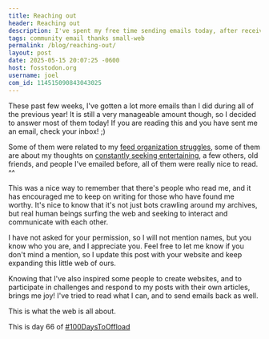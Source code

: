 ```yaml
---
title: Reaching out
header: Reaching out
description: I've spent my free time sending emails today, after receiving quite a few these past few days!
tags: community email thanks small-web
permalink: /blog/reaching-out/
layout: post
date: 2025-05-15 20:07:25 -0600
host: fosstodon.org
username: joel
com_id: 114515090843043025
---
```


These past few weeks, I've gotten a lot more emails than I did during all of the previous year! It is still a very manageable amount though, so I decided to answer most of them today! If you are reading this and you have sent me an email, check your inbox! ;)

Some of them were related to my [feed organization struggles](/blog/trying-to-organize-my-feeds), some of them are about my thoughts on [constantly seeking entertaining](/blog/the-constant-need-for-entertainment), a few others, old friends, and people I've emailed before, all of them were really nice to read. ^^

This was a nice way to remember that there's people who read me, and it has encouraged me to keep on writing for those who have found me worthy. It's nice to know that it's not just bots crawling around my archives, but real human beings surfing the web and seeking to interact and communicate with each other.

I have not asked for your permission, so I will not mention names, but you know who you are, and I appreciate you. Feel free to let me know if you don't mind a mention, so I update this post with your website and keep expanding this little web of ours.

Knowing that I've also inspired some people to create websites, and to participate in challenges and respond to my posts with their own articles, brings me joy! I've tried to read what I can, and to send emails back as well.

This is what the web is all about.

This is day 66 of [#100DaysToOffload](https://100daystooffload.com)
